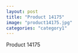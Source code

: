 ```yaml
---
layout: post
title: "Product 14175"
image: "product14175.jpg"
categories: "category1"
---
```

Product 14175
